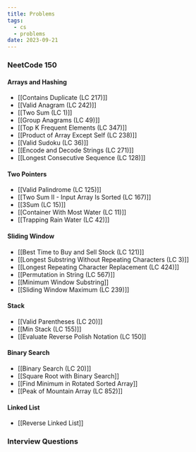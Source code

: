 ```yaml
---
title: Problems
tags:
  - cs
  - problems
date: 2023-09-21
---
```

### NeetCode 150

#### Arrays and Hashing
- [[Contains Duplicate (LC 217)]]
- [[Valid Anagram (LC 242)]]
- [[Two Sum (LC 1)]]
- [[Group Anagrams (LC 49)]]
- [[Top K Frequent Elements (LC 347)]]
- [[Product of Array Except Self (LC 238)]]
- [[Valid Sudoku (LC 36)]]
- [[Encode and Decode Strings (LC 271)]]
- [[Longest Consecutive Sequence (LC 128)]]

#### Two Pointers
- [[Valid Palindrome (LC 125)]]
- [[Two Sum II - Input Array Is Sorted (LC 167)]]
- [[3Sum (LC 15)]]
- [[Container With Most Water (LC 11)]]
- [[Trapping Rain Water (LC 42)]]

#### Sliding Window
- [[Best Time to Buy and Sell Stock (LC 121)]]
- [[Longest Substring Without Repeating Characters (LC 3)]]
- [[Longest Repeating Character Replacement (LC 424)]]
- [[Permutation in String (LC 567)]]
- [[Minimum Window Substring]]
- [[Sliding Window Maximum (LC 239)]]

#### Stack
- [[Valid Parentheses (LC 20)]]
- [[Min Stack (LC 155)]]
- [[Evaluate Reverse Polish Notation (LC 150]]

#### Binary Search
- [[Binary Search (LC 20)]]
- [[Square Root with Binary Search]]
- [[Find Minimum in Rotated Sorted Array]]
- [[Peak of Mountain Array (LC 852)]]

#### Linked List
- [[Reverse Linked List]]

### Interview Questions
